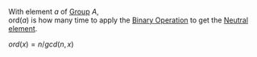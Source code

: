 With element $a$ of [Group](./Group.md) $A$,  
ord($a$) is how many time to apply the [Binary Operation](../Basic%20terms/Binary_Operation.md) to get the [Neutral element](../Properties/Neutral_element.md).  
  
$ord(x)=n/gcd(n,x)$  
